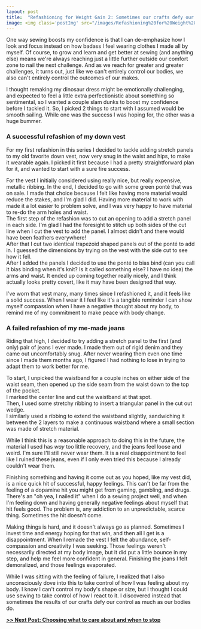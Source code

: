 ```yaml
---
layout: post
title:  "Refashioning for Weight Gain 2: Sometimes our crafts defy our control as much as our bodies do"
image: <img class='postImg' src="/images/Refashioning%20for%20Weight%20Gain%202%20Sometimes%20our%20craft/IMG_1838.jpg" alt="close up of a brown puffy vest with a brass snap on the pocket"/>
---
```

One way sewing boosts my confidence is that I can de-emphasize how I look and focus instead on how badass I feel wearing clothes I made all by myself. Of course, to grow and learn and get better at sewing (and anything else) means we're always reaching just a little further outside our comfort zone to nail the next challenge. And as we reach for greater and greater challenges, it turns out, just like we can't entirely control our bodies, we also can't entirely control the outcomes of our makes. 

I thought remaking my dinosaur dress might be emotionally challenging, and expected to feel a little extra perfectionistic about something so sentimental, so I wanted a couple slam dunks to boost my confidence before I tackled it. So, I picked 2 things to start with I assumed would be smooth sailing. While one was the success  I was hoping for, the other was a huge bummer. 

<!--more-->

### A successful refashion of my down vest

For my first refashion in this series I decided to tackle adding stretch panels to my old favorite down vest, now very snug in the waist and hips, to make it wearable again. I picked it first because I had a pretty straightforward plan for it, and wanted to start with a sure fire success. 

<img class='internalPostImg' src="/images/Refashioning%20for%20Weight%20Gain%202%20Sometimes%20our%20craft/IMG_1825.jpg" alt=""/>

<div class="caption">For the vest I initially considered using really nice, but really expensive, metallic ribbing. In the end, I decided to go with some green ponté that was on sale. I made that choice because I felt like having more material would reduce the stakes, and I'm glad I did. Having more material to work with made it a lot easier to problem solve, and I was very happy to have material to re-do the arm holes and waist.</div>

<img class='internalPostImg' src="/images/Refashioning%20for%20Weight%20Gain%202%20Sometimes%20our%20craft/IMG_1832.jpg" alt=""/>

<div class="caption">The first step of the refashion was to cut an opening to add a stretch panel in each side. I'm glad I had the foresight to stitch up both sides of the cut line when I cut the vest to add the panel. I almost didn't and there would have been feathers everywhere!</div>

<img class='internalPostImg' src="/images/Refashioning%20for%20Weight%20Gain%202%20Sometimes%20our%20craft/IMG_1833.jpg" alt=""/>

<div class="caption">After that I cut two identical trapezoid shaped panels out of the ponté to add in. I guessed the dimensions by trying on the vest with the side cut to see how it fell. </div>

<img class='internalPostImg' src="/images/Refashioning%20for%20Weight%20Gain%202%20Sometimes%20our%20craft/IMG_1838.jpg" alt=""/>

<div class="caption">After I added the panels I decided to use the ponté to bias bind (can you call it bias binding when it's knit? Is it called something else? I have no idea) the arms and waist. It ended up coming together really nicely, and I think actually looks pretty covert, like it may have been designed that way. </div>

I've worn that vest many, many times since I refashioned it, and it feels like a solid success. When I wear it I feel like it's a tangible reminder I can show myself compassion when I have a negative thought about my body, to remind me of my commitment to make peace with body change. 

### A failed refashion of my me-made jeans

Riding that high, I decided to try adding a stretch panel to the first (and only) pair of jeans I ever made. I made them out of rigid denim and they came out uncomfortably snug. After never wearing them even one time since I made them months ago, I figured I had nothing to lose in trying to adapt them to work better for me.   

<img class='internalPostImg' src="/images/Refashioning%20for%20Weight%20Gain%202%20Sometimes%20our%20craft/IMG_1844.jpg" alt=""/>

<div class="caption">To start, I unpicked the waistband for a couple inches on either side of the waist seam, then opened up the side seam from the waist down to the top of the pocket. </div>

<img class='internalPostImg' src="/images/Refashioning%20for%20Weight%20Gain%202%20Sometimes%20our%20craft/IMG_1847.jpg" alt=""/>

<div class="caption">I marked the center line and cut the waistband at that spot. </div>

<img class='internalPostImg' src="/images/Refashioning%20for%20Weight%20Gain%202%20Sometimes%20our%20craft/IMG_1848_2.jpg" alt=""/>

<div class="caption">Then, I used some stretchy ribbing to insert a triangular panel in the cut out wedge. </div>

<img class='internalPostImg' src="/images/Refashioning%20for%20Weight%20Gain%202%20Sometimes%20our%20craft/IMG_1850.jpg" alt=""/>

<div class="caption">I similarly used a ribbing to extend the waistband slightly, sandwiching it between the 2 layers to make a continuous waistband where a small section was made of stretch material. </div>

While I think this is a reasonable approach to doing this in the future, the material I used has *way* too little recovery, and the jeans feel loose and weird. I'm sure I'll still never wear them. It is a real disappointment to feel like I ruined these jeans, even if I only even tried this because I already couldn't wear them. 

Finishing something and having it come out as you hoped, like my vest did, is a nice quick hit of successful, happy feelings. This can't be far from the feeling of a dopamine hit you might get from gaming, gambling, and drugs. There's an "oh yea, I nailed it" when I do a sewing project well, and when I'm feeling down and having generally negative feelings about myself that hit feels good. The problem is, any addiction to an unpredictable, scarce thing. Sometimes the hit doesn't come. 

Making things is hard, and it doesn't always go as planned. Sometimes I invest time and energy hoping for that win, and then all I get is a disappointment. When I remade the vest I felt the abundance, self-compassion and creativity I was seeking. Those feelings weren't necessarily directed at my body image, but it did put a little bounce in my step, and help me feel more confident in general. Finishing the jeans I felt demoralized, and those feelings evaporated. 

While I was sitting with the feeling of failure, I realized that I also unconsciously dove into this to take control of how I was feeling about my body. I know I can't control my body's shape or size, but I thought I could use sewing to take control of how I react to it. I discovered instead that sometimes the results of our crafts defy our control as much as our bodies do.

[**>> Next Post: Choosing what to care about and when to stop**](https://www.notion.so/powderhouse/Refashioning-for-Weight-Gain-4-Letting-Go-of-Control-c6b12880c8d141b98c5a8500d9c37510) 